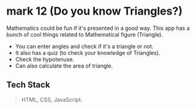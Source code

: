 # mark 12 (Do you know Triangles?)
Mathematics could be fun if it's presented in a good way. This app has a bunch of cool things related to Mathematical figure (Triangle).
- You can enter angles and check if it's a triangle or not.
- It also has a quiz (to check your knowledge of Triangles).
- Check the hypotenuse.
- Can also calculate the area of triangle.

## Tech Stack
> HTML, CSS, JavaScript.

